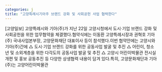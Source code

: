 ```yaml
---
categories: j
title: "고양특례시기아주 브랜드 강화 및 사회공헌 사업 협력한다"
---
```

[고양일보] 고양특례시와 기아(주)가 지난 22일 고양시청에서 도시·기업 브랜드 강화 및 사회공헌을 위한 업무협약을 체결했다.협약식에는 이동환 고양특례시장과 권혁호 기아(주) 국내사업본부장, 고양문화재단 대표이사 등이 참석했다.이번 협약안에는 고양시와 기아(주)간에 △ 도시·기업 브랜드 강화를 위한 공동사업 발굴 및 추진 △ 어린이, 청소년 및 소외계층을 위한 다각도의 공동사업 발굴 및 추진 △ 고양시 어린이박물관 전시실 개편 및 홍보 공동추진 등 다양한 상생협력 내용이 담겨 있다.특히, 고양문화재단과 기아(주)는 고양어린이박물관
